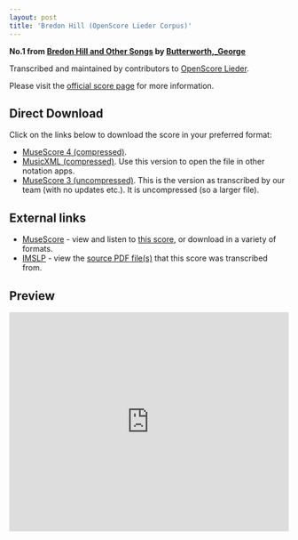 ```yaml
---
layout: post
title: 'Bredon Hill (OpenScore Lieder Corpus)'
---
```


__No.1 from [Bredon Hill and Other Songs](https://fourscoreandmore.org/OpenScore/Butterworth%2C_George/Bredon_Hill_and_Other_Songs/) by [Butterworth,_George](https://fourscoreandmore.org/OpenScore/Butterworth%2C_George)__

Transcribed and maintained by contributors to [OpenScore Lieder].

Please visit the [official score page] for more information.

[official score page]: https://musescore.com/openscore-lieder-corpus/scores/6377942
[OpenScore Lieder]: https://musescore.com/openscore-lieder-corpus

## Direct Download

Click on the links below to download the score in your preferred format:
- [MuseScore 4 (compressed)](https://fourscoreandmore.org/OpenScore/Butterworth%2C_George/Bredon_Hill_and_Other_Songs/1_Bredon_Hill.mscz).
- [MusicXML (compressed)](https://fourscoreandmore.org/OpenScore/Butterworth%2C_George/Bredon_Hill_and_Other_Songs/1_Bredon_Hill.mxl). Use this version to open the file in other notation apps.
- [MuseScore 3 (uncompressed)](https://raw.githubusercontent.com/OpenScore/Lieder/refs/heads/main/scores/Butterworth%2C_George/Bredon_Hill_and_Other_Songs/1_Bredon_Hill/lc6377942.mscx). This is the version as transcribed by our team (with no updates etc.). It is uncompressed (so a larger file).

## External links

- [MuseScore] - view and listen to [this score][MuseScore], or download in a variety of formats.
- [IMSLP] - view the [source PDF file(s)][IMSLP] that this score was transcribed from.

[MuseScore]: https://musescore.com/score/6377942
[IMSLP]: https://imslp.org/wiki/Special:ReverseLookup/650688

## Preview

<iframe width="100%" height="394" src="https://musescore.com/openscore-lieder-corpus/scores/6377942/embed" frameborder="0" allowfullscreen allow="autoplay; fullscreen"></iframe>

